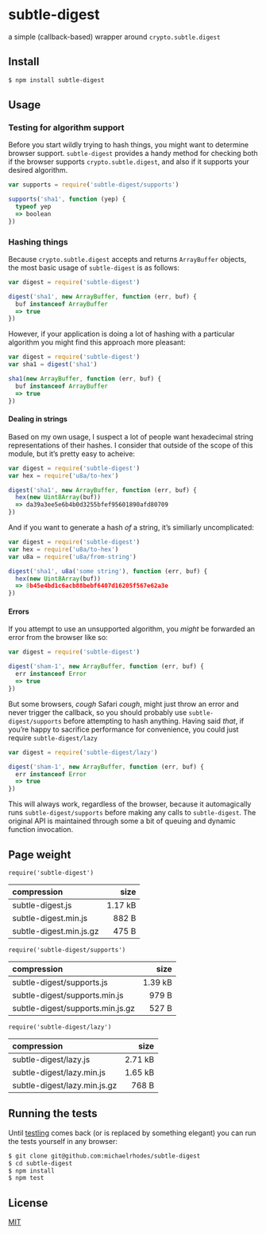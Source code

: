 # subtle-digest

a simple (callback-based) wrapper around `crypto.subtle.digest`

## Install

```sh
$ npm install subtle-digest
```

## Usage

### Testing for algorithm support

Before you start wildly trying to hash things, you might want to determine browser support. `subtle-digest` provides a handy method for checking both if the browser supports `crypto.subtle.digest`, and also if it supports your desired algorithm.

```js
var supports = require('subtle-digest/supports')

supports('sha1', function (yep) {
  typeof yep
  => boolean
})
```

### Hashing things

Because `crypto.subtle.digest` accepts and returns `ArrayBuffer` objects, the most basic usage of `subtle-digest` is as follows:

```js
var digest = require('subtle-digest')

digest('sha1', new ArrayBuffer, function (err, buf) {
  buf instanceof ArrayBuffer
  => true
})
```

However, if your application is doing a lot of hashing with a particular algorithm you might find this approach more pleasant:

```js
var digest = require('subtle-digest')
var sha1 = digest('sha1')

sha1(new ArrayBuffer, function (err, buf) {
  buf instanceof ArrayBuffer
  => true
})
```

#### Dealing in strings

Based on my own usage, I suspect a lot of people want hexadecimal string representations of their hashes. I consider that outside of the scope of this module, but it’s pretty easy to acheive:

```js
var digest = require('subtle-digest')
var hex = require('u8a/to-hex')

digest('sha1', new ArrayBuffer, function (err, buf) {
  hex(new Uint8Array(buf))
  => da39a3ee5e6b4b0d3255bfef95601890afd80709
})
```

And if you want to generate a hash _of_ a string, it’s similiarly uncomplicated:

```js
var digest = require('subtle-digest')
var hex = require('u8a/to-hex')
var u8a = require('u8a/from-string')

digest('sha1', u8a('some string'), function (err, buf) {
  hex(new Uint8Array(buf))
  => 8b45e4bd1c6acb88bebf6407d16205f567e62a3e
})
```

#### Errors

If you attempt to use an unsupported algorithm, you _might_ be forwarded an error from the browser like so:

```js
var digest = require('subtle-digest')

digest('sham-1', new ArrayBuffer, function (err, buf) {
  err instanceof Error
  => true
})
```

But some browsers, _cough_ Safari _cough_, might just throw an error and never trigger the callback, so you should probably use `subtle-digest/supports` before attempting to hash anything. Having said _that_, if you’re happy to sacrifice performance for convenience, you could just require `subtle-digest/lazy`

```js
var digest = require('subtle-digest/lazy')

digest('sham-1', new ArrayBuffer, function (err, buf) {
  err instanceof Error
  => true
})
```

This will always work, regardless of the browser, because it automagically runs `subtle-digest/supports` before making any calls to `subtle-digest`. The original API is maintained through some a bit of queuing and dynamic function invocation.

## Page weight

`require('subtle-digest')`

| compression             |    size |
| :---------------------- | ------: |
| subtle-digest.js        | 1.17 kB |
| subtle-digest.min.js    |   882 B |
| subtle-digest.min.js.gz |   475 B |

`require('subtle-digest/supports')`

| compression                      |    size |
| :------------------------------- | ------: |
| subtle-digest/supports.js        | 1.39 kB |
| subtle-digest/supports.min.js    |   979 B |
| subtle-digest/supports.min.js.gz |   527 B |

`require('subtle-digest/lazy')`

| compression                  |    size |
| :--------------------------- | ------: |
| subtle-digest/lazy.js        | 2.71 kB |
| subtle-digest/lazy.min.js    | 1.65 kB |
| subtle-digest/lazy.min.js.gz |   768 B |

## Running the tests

Until [testling](https://ci.testling.com/) comes back (or is replaced by something elegant) you can run the tests yourself in any browser:

```sh
$ git clone git@github.com:michaelrhodes/subtle-digest
$ cd subtle-digest
$ npm install
$ npm test
```

## License

[MIT](http://opensource.org/licenses/MIT)
